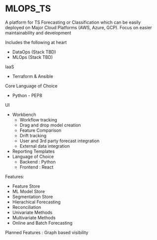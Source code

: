 # MLOPS_TS

A platform for TS Forecasting or Classification which can be easily deployed on Major Cloud Platforms (AWS, Azure, GCP).
Focus on easier maintainability and development

Includes the following at heart
- DataOps (Stack TBD)
- MLOps (Stack TBD)

IaaS
- Terraform & Ansible

Core Language of Choice
 - Python - PEP8

UI
  - Workbench
    - Workflow tracking
    - Drag and drop model creation
    - Feature Comparison
    - Drift tracking
    - User and 3rd party forecast integration
    - External data integration
  - Reporting Templates
  - Language of Choice
      - Backend : Python
      - Frontend : React
    
Features:
  - Feature Store
  - ML Model Store
  - Segmentation Store
  - Hierachical Forecasting
  - Reconciliation
  - Univariate Methods
  - Multivariate Methods
  - Online and Batch Forecasting
  
Planned Features :
  Graph based visibility
